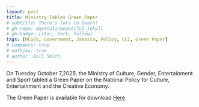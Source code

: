 ```yaml
---
layout: post
title: Ministry Tables Green Paper
# subtitle: There's lots to learn!
# gh-repo: daattali/beautiful-jekyll
# gh-badge: [star, fork, follow]
tags: [MCGES, Government, Jamaica, Policy, CCI, Green Paper]
# comments: true
# mathjax: true
# author: Bill Smith
---
```


On Tuesday October 7,2025, the Ministry of Culture, Gender, Entertainment and Sport tabled a Green Paper on the National Policy for Culture, Entertainment and the Creative Economy. 


The Green Paper is available for download [Here](assets/docs/NationalPolicyForCreatives.pdf)
